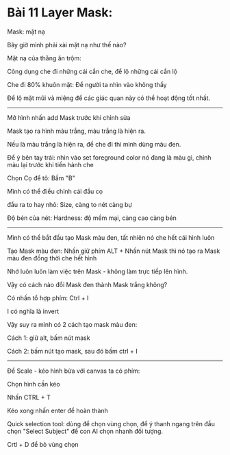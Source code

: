 # Bài 11 Layer Mask:

Mask: mặt nạ

Bây giờ mình phải xài mặt nạ như thế nào?

Mặt nạ của thằng ăn trộm:

Công dụng che đi những cái cần che, để lộ những cái cần lộ

Che đi 80% khuôn mặt: Để người ta nhìn vào không thấy

Để lộ mặt mũi và miệng để các giác quan này có thể hoạt động tốt nhất.

---

Mở hình nhấn add Mask trước khi chỉnh sửa

Mask tạo ra hình màu trắng, màu trắng là hiện ra.

Nếu là màu trắng là hiện ra, để che đi thì mình dùng màu đen.

Để ý bên tay trái: nhìn vào set foreground color nó đang là màu gì, chỉnh màu lại trước khi tiến hành che

Chọn Cọ để tô: Bấm "B"

Mình có thể điều chỉnh cái đầu cọ

đầu ra to hay nhỏ: Size, càng to nét càng bự

Độ bén của nét: Hardness: độ mềm mại, càng cao càng bén

---

Mình có thể bắt đầu tạo Mask màu đen, tất nhiên nó che hết cái hình luôn

Tạo Mask màu đen: Nhấn giữ phím ALT + Nhấn nút Mask thì nó tạo ra Mask màu đen đồng thời che hết hình

Nhớ luôn luôn làm việc trên Mask - không làm trực tiếp lên hình.


Vậy có cách nào đổi Mask đen thành Mask trắng không?

Có nhấn tổ hợp phím: Ctrl + I

I có nghĩa là invert

Vậy suy ra mình có 2 cách tạo mask màu đen:

Cách 1: giữ alt, bấm nút mask

Cách 2: bấm nút tạo mask, sau đó bấm ctrl + I

---

Để Scale - kéo hình bừa với canvas ta có phím:

Chọn hình cần kéo

Nhấn CTRL + T

Kéo xong nhấn enter để hoàn thành

Quick selection tool: dùng để chọn vùng chọn, để ý thanh ngang trên đầu chọn "Select Subject" để con AI chọn nhanh đối tượng.

Crtl + D để bỏ vùng chọn

